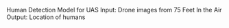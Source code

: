 Human Detection Model for UAS
Input: Drone images from 75 Feet In the Air
Output: Location of humans

